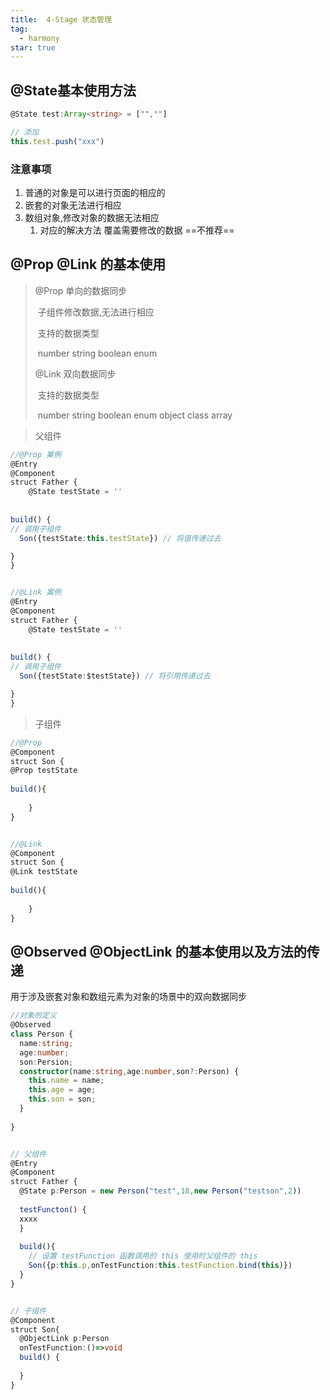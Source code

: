 ```yaml
---
title:  4-Stage 状态管理
tag:
  - harmony
star: true
---
```


## @State基本使用方法

```ts
@State test:Array<string> = ["",""]

// 添加
this.test.push("xxx")
```



### 注意事项

1. 普通的对象是可以进行页面的相应的
2. 嵌套的对象无法进行相应
3. 数组对象,修改对象的数据无法相应
   1. 对应的解决方法 覆盖需要修改的数据 ==不推荐==

## @Prop @Link 的基本使用

> @Prop 单向的数据同步
>
> ​	子组件修改数据,无法进行相应
>
> ​	支持的数据类型
>
> ​		number string boolean enum
>
> @Link 双向数据同步
>
> ​	支持的数据类型
>
> ​		number string boolean enum object class array

>  父组件

```ts
//@Prop 案例
@Entry
@Component
struct Father {
	@State testState = ''
  
  
build() {
// 调用子组件
  Son({testState:this.testState}) // 将值传递过去

}
}


//@Link 案例
@Entry
@Component
struct Father {
	@State testState = ''
  
  
build() {
// 调用子组件
  Son({testState:$testState}) // 将引用传递过去

}
}
```



> 子组件

```ts
//@Prop
@Component
struct Son {
@Prop testState
  
build(){
  
	}
}


//@Link
@Component
struct Son {
@Link testState
  
build(){
  
	}
}
```



## @Observed @ObjectLink 的基本使用以及方法的传递

用于涉及嵌套对象和数组元素为对象的场景中的双向数据同步

```ts
//对象的定义
@Observed
class Person {
  name:string;
  age:number;
  son:Persion;
  constructor(name:string,age:number,son?:Person) {
    this.name = name;
    this.age = age;
    this.son = son;
  }
  
}


// 父组件
@Entry
@Component
struct Father {
  @State p:Person = new Person("test",18,new Person("testson",2))
  
  testFuncton() {
  xxxx
  }
  
  build(){
    // 设置 testFunction 函数调用的 this 使用时父组件的 this
  	Son({p:this.p,onTestFunction:this.testFunction.bind(this)})
  }
}


// 子组件
@Component
struct Son{
  @ObjectLink p:Person
  onTestFunction:()=>void
  build() {
    
  }
}
```

